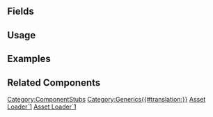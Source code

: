 <languages></languages> <translate>

## Fields

## Usage

## Examples

## Related Components

</translate>

[Category:ComponentStubs](Category:ComponentStubs "wikilink")
[Category:Generics{{#translation:}}](Category:Generics{{#translation:}} "wikilink")
[Asset Loader\`1](Category:Components{{#translation:}} "wikilink")
[Asset
Loader\`1](Category:Components:Assets:Utility{{#translation:}} "wikilink")